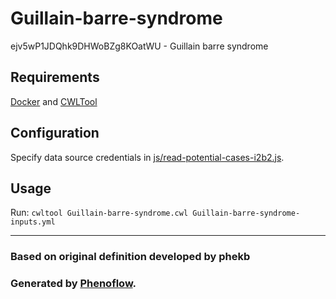 # Guillain-barre-syndrome

ejv5wP1JDQhk9DHWoBZg8KOatWU - Guillain barre syndrome

## Requirements

[Docker](https://docs.docker.com/install/) and [CWLTool](https://github.com/common-workflow-language/cwltool#install)

## Configuration

Specify data source credentials in [js/read-potential-cases-i2b2.js](js/read-potential-cases-i2b2.js).

## Usage

Run: `cwltool Guillain-barre-syndrome.cwl Guillain-barre-syndrome-inputs.yml`

***

### Based on original definition developed by phekb
### Generated by [Phenoflow](https://kclhi.org/phenoflow).

